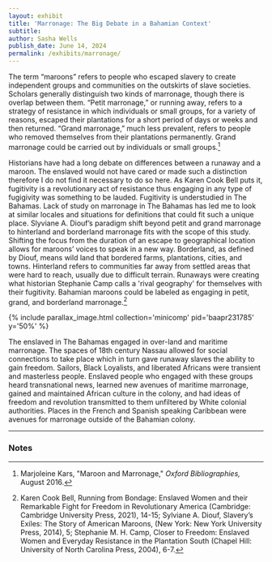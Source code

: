 ```yaml
---
layout: exhibit
title: 'Marronage: The Big Debate in a Bahamian Context'
subtitle: 
author: Sasha Wells
publish_date: June 14, 2024 
permalink: /exhibits/marronage/
---
```

The term “maroons” refers to people who escaped slavery to create independent groups and communities on the outskirts of slave societies. Scholars generally distinguish two kinds of marronage, though there is overlap between them. “Petit marronage,” or running away, refers to a strategy of resistance in which individuals or small groups, for a variety of reasons, escaped their plantations for a short period of days or weeks and then returned. “Grand marronage,” much less prevalent, refers to people who removed themselves from their plantations permanently. Grand marronage could be carried out by individuals or small groups.[^1]

Historians have had a long debate on differences between a runaway and a maroon. The enslaved would not have cared or made such a distinction therefore I do not find it necessary to do so here. As Karen Cook Bell puts it, fugitivity is a revolutionary act of resistance thus engaging in any type of fugigivity was something to be lauded. Fugitivity is understudied in The Bahamas. Lack of study on marronage in The Bahamas has led me to look at similar locales and situations for definitions that could fit such a unique place. Slyviane A. Diouf’s paradigm shift beyond petit and grand marronage to hinterland and borderland marronage fits with the scope of this study. Shifting the focus from the duration of an escape to geographical location allows for maroons’ voices to speak in a new way. Borderland, as defined by Diouf, means wild land that bordered farms, plantations, cities, and towns. Hinterland refers to communities far away from settled areas that were hard to reach, usually due to difficult terrain. Runaways were creating what historian Stephanie Camp calls a 'rival geography' for themselves with their fugitivity. Bahamian maroons could be labeled as engaging in petit, grand, and borderland marronage.[^2]

{% include parallax_image.html collection='minicomp' pid='baapr231785' y='50%' %}

The enslaved in The Bahamas engaged in over-land and maritime marronage. The spaces of 18th century Nassau allowed for social connections to take place which in turn gave runaway slaves the ability to gain freedom. Sailors, Black Loyalists, and liberated Africans were transient and masterless people. Enslaved people who engaged with these groups heard transnational news, learned new avenues of maritime marronage, gained and maintained African culture in the colony, and had ideas of freedom and revolution transmitted to them unfiltered by White colonial authorities. Places in the French and Spanish speaking Caribbean were avenues for marronage outside of the Bahamian colony. 


---

### Notes

[^1]:  Marjoleine Kars, "Maroon and Marronage," *Oxford Bibliographies,* August 2016. 

[^2]: Karen Cook Bell, Running from Bondage: Enslaved Women and their Remarkable Fight for Freedom in Revolutionary America (Cambridge: Cambridge University Press, 2021), 14-15; Sylviane A. Diouf, Slavery’s Exiles: The Story of American Maroons, (New York: New York University Press, 2014), 5; Stephanie M. H. Camp, Closer to Freedom: Enslaved Women and Everyday Resistance in the Plantation South (Chapel Hill: University of North Carolina Press, 2004), 6-7. 